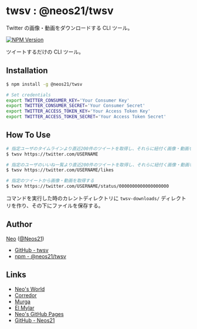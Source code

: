 # twsv : @neos21/twsv

Twitter の画像・動画をダウンロードする CLI ツール。

[![NPM Version](https://img.shields.io/npm/v/@neos21/twsv.svg)](https://www.npmjs.com/package/@neos21/twsv)

ツイートするだけの CLI ツール。


## Installation

```sh
$ npm install -g @neos21/twsv

# Set credentials
export TWITTER_CONSUMER_KEY='Your Consumer Key'
export TWITTER_CONSUMER_SECRET='Your Consumer Secret'
export TWITTER_ACCESS_TOKEN_KEY='Your Access Token Key'
export TWITTER_ACCESS_TOKEN_SECRET='Your Access Token Secret'
```


## How To Use

```sh
# 指定ユーザのタイムラインより直近200件のツイートを取得し、それらに紐付く画像・動画を取得する
$ twsv https://twitter.com/USERNAME

# 指定のユーザのいいね一覧より直近200件のツイートを取得し、それらに紐付く画像・動画を取得する
$ twsv https://twitter.com/USERNAME/likes

# 指定のツイートから画像・動画を取得する
$ twsv https://twitter.com/USERNAME/status/0000000000000000000
```

コマンドを実行した時のカレントディレクトリに `twsv-downloads/` ディレクトリを作り、その下にファイルを保存する。


## Author

[Neo](http://neo.s21.xrea.com/) ([@Neos21](https://twitter.com/Neos21))

- [GitHub - twsv](https://github.com/Neos21/twsv)
- [npm - @neos21/twsv](https://www.npmjs.com/package/@neos21/twsv)


## Links

- [Neo's World](http://neo.s21.xrea.com/)
- [Corredor](http://neos21.hatenablog.com/)
- [Murga](http://neos21.hatenablog.jp/)
- [El Mylar](http://neos21.hateblo.jp/)
- [Neo's GitHub Pages](https://neos21.github.io/)
- [GitHub - Neos21](https://github.com/Neos21/)
